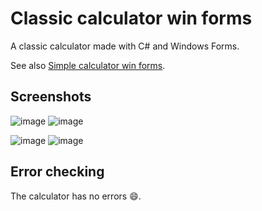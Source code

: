 # Classic calculator win forms

A classic calculator made with C# and Windows Forms.

See also [Simple calculator win forms](https://github.com/jaroshevskii/simple-calculator-win-forms).

## Screenshots

![image](https://user-images.githubusercontent.com/72662383/190872704-f3bddf8f-b717-481b-bd0d-8a689ddc93dd.png)
![image](https://user-images.githubusercontent.com/72662383/190872732-8fb0cb88-23c7-41c7-8f53-ea78032567fa.png)

![image](https://user-images.githubusercontent.com/72662383/190872914-449fe90e-1c24-4f7d-bc00-d0599f85bd7c.png)
![image](https://user-images.githubusercontent.com/72662383/190872957-e13d9208-dd1b-4f01-85de-6d92bec7206e.png)

## Error checking

The calculator has no errors 😄.
